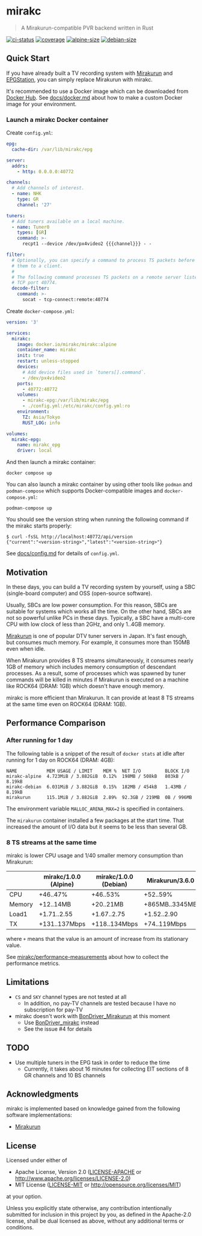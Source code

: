# mirakc

> A Mirakurun-compatible PVR backend written in Rust

[![ci-status](https://github.com/mirakc/mirakc/workflows/CI/badge.svg)](https://github.com/mirakc/mirakc/actions?workflow=CI)
[![coverage](https://codecov.io/gh/mirakc/mirakc/branch/main/graph/badge.svg?token=EP5rQLo3Rv)](https://codecov.io/gh/mirakc/mirakc)
[![alpine-size](https://img.shields.io/docker/image-size/mirakc/mirakc/alpine?label=Alpine)](https://hub.docker.com/r/mirakc/mirakc/tags?page=1&name=alpine)
[![debian-size](https://img.shields.io/docker/image-size/mirakc/mirakc/debian?label=Debian)](https://hub.docker.com/r/mirakc/mirakc/tags?page=1&name=debian)

## Quick Start

If you have already built a TV recording system with [Mirakurun] and
[EPGStation], you can simply replace Mirakurun with mirakc.

It's recommended to use a Docker image which can be downloaded from [Docker Hub].
See [docs/docker.md](./docs/docker.md) about how to make a custom Docker image
for your environment.

### Launch a mirakc Docker container

Create `config.yml`:

```yaml
epg:
  cache-dir: /var/lib/mirakc/epg

server:
  addrs:
    - http: 0.0.0.0:40772

channels:
  # Add channels of interest.
  - name: NHK
    type: GR
    channel: '27'

tuners:
  # Add tuners available on a local machine.
  - name: Tuner0
    types: [GR]
    command: >-
      recpt1 --device /dev/px4video2 {{{channel}}} - -

filter:
  # Optionally, you can specify a command to process TS packets before sending
  # them to a client.
  #
  # The following command processes TS packets on a remote server listening on
  # TCP port 40774.
  decode-filter:
    command: >-
      socat - tcp-connect:remote:40774
```

Create `docker-compose.yml`:

```yaml
version: '3'

services:
  mirakc:
    image: docker.io/mirakc/mirakc:alpine
    container_name: mirakc
    init: true
    restart: unless-stopped
    devices:
      # Add device files used in `tuners[].command`.
      - /dev/px4video2
    ports:
      - 40772:40772
    volumes:
      - mirakc-epg:/var/lib/mirakc/epg
      - ./config.yml:/etc/mirakc/config.yml:ro
    environment:
      TZ: Asia/Tokyo
      RUST_LOG: info

volumes:
  mirakc-epg:
    name: mirakc_epg
    driver: local
```

And then launch a mirakc container:

```shell
docker compose up
```

You can also launch a mirakc container by using other tools like `podman` and
`podman-compose` which supports Docker-compatible images and
`docker-compose.yml`:

```shell
podman-compose up
```

You should see the version string when running the following command if the
mirakc starts properly:

```console
$ curl -fsSL http://localhost:40772/api/version
{"current":"<version-string>","latest":"<version-string>"}
```

See [docs/config.md](./docs/config.md) for details of `config.yml`.

## Motivation

In these days, you can build a TV recording system by yourself, using a SBC
(single-board computer) and OSS (open-source software).

Usually, SBCs are low power consumption.  For this reason, SBCs are suitable for
systems which works all the time.  On the other hand, SBCs are not so powerful
unlike PCs in these days.  Typically, a SBC have a multi-core CPU with low clock
of less than 2GHz, and only 1..4GB memory.

[Mirakurun] is one of popular DTV tuner servers in Japan.  It's fast enough, but
consumes much memory.  For example, it consumes more than 150MB even when idle.

When Mirakurun provides 8 TS streams simultaneously,  it consumes nearly 1GB of
memory which includes memory consumption of descendant processes.  As a result,
some of processes which was spawned by tuner commands will be killed in minutes
if Mirakurun is executed on a machine like ROCK64 (DRAM: 1GB) which doesn't have
enough memory.

mirakc is more efficient than Mirakurun.  It can provide at least 8 TS streams
at the same time even on ROCK64 (DRAM: 1GB).

## Performance Comparison

### After running for 1 day

The following table is a snippet of the result of `docker stats` at idle after
running for 1 day on ROCK64 (DRAM: 4GB):

```
NAME           MEM USAGE / LIMIT    MEM %  NET I/O         BLOCK I/O
mirakc-alpine  4.723MiB / 3.882GiB  0.12%  198MB / 508kB   803kB / 8.19kB
mirakc-debian  6.031MiB / 3.882GiB  0.15%  182MB / 454kB   1.43MB / 8.19kB
mirakurun      115.1MiB / 3.882GiB  2.89%  92.3GB / 219MB  0B / 996MB
```

The environment variable `MALLOC_ARENA_MAX=2` is specified in containers.

The `mirakurun` container installed a few packages at the start time.  That increased the amount
of I/O data but it seems to be less than several GB.

### 8 TS streams at the same time

mirakc is lower CPU usage and 1/40 smaller memory consumption than Mirakurun:

|          | mirakc/1.0.0 (Alpine) | mirakc/1.0.0 (Debian) | Mirakurun/3.6.0  |
|----------|-----------------------|-----------------------|------------------|
| CPU      | +46..47%              | +46..53%              | +52..59%         |
| Memory   | +12..14MB             | +20..21MB             | +865MB..3345MB   |
| Load1    | +1.71..2.55           | +1.67..2.75           | +1.52..2.90      |
| TX       | +131..137Mbps         | +118..134Mbps         | +74..119Mbps     |

where `+` means that the value is an amount of increase from its stationary value.

See [mirakc/performance-measurements] about how to collect the performance metrics.

## Limitations

* `CS` and `SKY` channel types are not tested at all
  * In addition, no pay-TV channels are tested because I have no subscription
    for pay-TV
* mirakc doesn't work with [BonDriver_Mirakurun] at this moment
  * Use [BonDriver_mirakc] instead
  * See the issue #4 for details

## TODO

* Use multiple tuners in the EPG task in order to reduce the time
  * Currently, it takes about 16 minutes for collecting EIT sections of 8 GR
    channels and 10 BS channels

## Acknowledgments

mirakc is implemented based on knowledge gained from the following software
implementations:

* [Mirakurun]

## License

Licensed under either of

* Apache License, Version 2.0
  ([LICENSE-APACHE] or http://www.apache.org/licenses/LICENSE-2.0)
* MIT License
  ([LICENSE-MIT] or http://opensource.org/licenses/MIT)

at your option.

Unless you explicitly state otherwise, any contribution intentionally submitted
for inclusion in this project by you, as defined in the Apache-2.0 license,
shall be dual licensed as above, without any additional terms or conditions.

[Mirakurun]: https://github.com/Chinachu/Mirakurun
[EPGStation]: https://github.com/l3tnun/EPGStation
[Docker Hub]: https://hub.docker.com/r/mirakc/mirakc
[mirakc/performance-measurements]: https://github.com/mirakc/performance-measurements
[BonDriver_Mirakurun]: https://github.com/Chinachu/BonDriver_Mirakurun
[BonDriver_mirakc]: https://github.com/epgdatacapbon/BonDriver_mirakc
[LICENSE-APACHE]: ./LICENSE-APACHE
[LICENSE-MIT]: ./LICENSE-MIT
